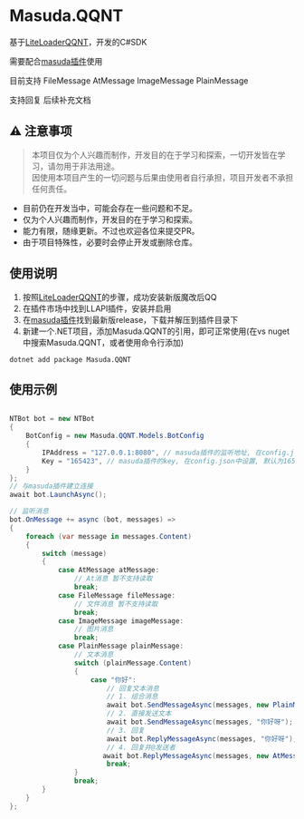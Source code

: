 # Masuda.QQNT

基于[LiteLoaderQQNT](https://github.com/LiteLoaderQQNT/LiteLoaderQQNT)，开发的C#SDK

需要配合[masuda插件](https://github.com/ssccinng/Masuda.LLPlugin)使用

目前支持 FileMessage AtMessage ImageMessage PlainMessage

支持回复 后续补充文档

## ⚠️ 注意事项

> 本项目仅为个人兴趣而制作，开发目的在于学习和探索，一切开发皆在学习，请勿用于非法用途。  
> 因使用本项目产生的一切问题与后果由使用者自行承担，项目开发者不承担任何责任。

- 目前仍在开发当中，可能会存在一些问题和不足。
- 仅为个人兴趣而制作，开发目的在于学习和探索。
- 能力有限，随缘更新。不过也欢迎各位来提交PR。
- 由于项目特殊性，必要时会停止开发或删除仓库。

## 使用说明
1. 按照[LiteLoaderQQNT](https://github.com/LiteLoaderQQNT/LiteLoaderQQNT)的步骤，成功安装新版魔改后QQ
2. 在插件市场中找到LLAPI插件，安装并启用
3. 在[masuda插件](https://github.com/ssccinng/Masuda.LLPlugin)找到最新版release，下载并解压到插件目录下
4. 新建一个.NET项目，添加Masuda.QQNT的引用，即可正常使用(在vs nuget中搜索Masuda.QQNT，或者使用命令行添加)
```
dotnet add package Masuda.QQNT
```

## 使用示例
```csharp

NTBot bot = new NTBot
{
    BotConfig = new Masuda.QQNT.Models.BotConfig
    {
        IPAddress = "127.0.0.1:8080", // masuda插件的监听地址, 在config.json中设置 默认为8080端口
        Key = "165423", // masuda插件的key, 在config.json中设置, 默认为165423
    }
};
// 与masuda插件建立连接
await bot.LaunchAsync();

// 监听消息
bot.OnMessage += async (bot, messages) =>
{
    foreach (var message in messages.Content)
    {
        switch (message)
        {
            case AtMessage atMessage:
                // At消息 暂不支持读取
                break;
            case FileMessage fileMessage:
                // 文件消息 暂不支持读取
                break;
            case ImageMessage imageMessage:
                // 图片消息
                break;
            case PlainMessage plainMessage:
                // 文本消息
                switch (plainMessage.Content) 
                {
                    case "你好":
                        // 回复文本消息
                        // 1. 组合消息
                        await bot.SendMessageAsync(messages, new PlainMessage("你好呀"), new ImageMessage(url: "https://www.baidu.com/img/flexible/logo/pc/result.png"));
                        // 2. 直接发送文本
                        await bot.SendMessageAsync(messages, "你好呀");
                        // 3. 回复
                        await bot.ReplyMessageAsync(messages, "你好呀");
                        // 4. 回复并@发送者
                       await bot.ReplyMessageAsync(messages, new AtMessage(messages.Sender), new PlainMessage("你好呀"));
                        break;
                }
                break;
        }
    }
};

```